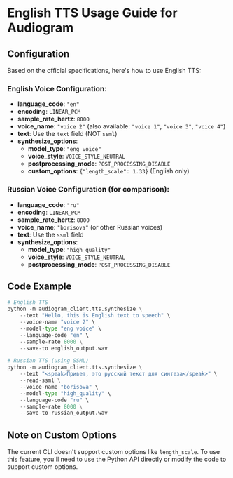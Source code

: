 # English TTS Usage Guide for Audiogram

## Configuration

Based on the official specifications, here's how to use English TTS:

### English Voice Configuration:
- **language_code**: `"en"`
- **encoding**: `LINEAR_PCM`
- **sample_rate_hertz**: `8000`
- **voice_name**: `"voice 2"` (also available: `"voice 1"`, `"voice 3"`, `"voice 4"`)
- **text**: Use the `text` field (NOT `ssml`)
- **synthesize_options**:
  - **model_type**: `"eng voice"`
  - **voice_style**: `VOICE_STYLE_NEUTRAL`
  - **postprocessing_mode**: `POST_PROCESSING_DISABLE`
  - **custom_options**: `{"length_scale": 1.33}` (English only)

### Russian Voice Configuration (for comparison):
- **language_code**: `"ru"`
- **encoding**: `LINEAR_PCM`
- **sample_rate_hertz**: `8000`
- **voice_name**: `"borisova"` (or other Russian voices)
- **text**: Use the `ssml` field
- **synthesize_options**:
  - **model_type**: `"high_quality"`
  - **voice_style**: `VOICE_STYLE_NEUTRAL`
  - **postprocessing_mode**: `POST_PROCESSING_DISABLE`

## Code Example

```python
# English TTS
python -m audiogram_client.tts.synthesize \
    --text "Hello, this is English text to speech" \
    --voice-name "voice 2" \
    --model-type "eng voice" \
    --language-code "en" \
    --sample-rate 8000 \
    --save-to english_output.wav

# Russian TTS (using SSML)
python -m audiogram_client.tts.synthesize \
    --text "<speak>Привет, это русский текст для синтеза</speak>" \
    --read-ssml \
    --voice-name "borisova" \
    --model-type "high_quality" \
    --language-code "ru" \
    --sample-rate 8000 \
    --save-to russian_output.wav
```

## Note on Custom Options

The current CLI doesn't support custom options like `length_scale`. To use this feature, you'll need to use the Python API directly or modify the code to support custom options.

